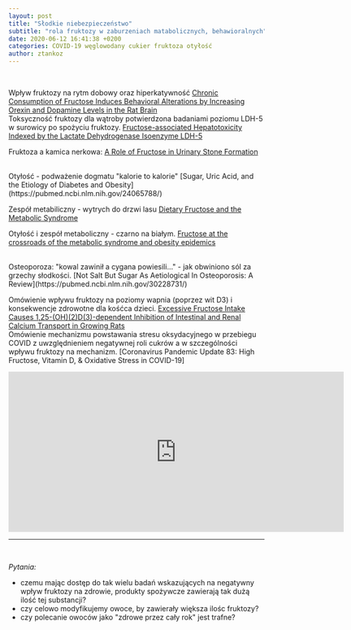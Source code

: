 ```yaml
---
layout: post
title: "Słodkie niebezpieczeństwo"
subtitle: "rola fruktozy w zaburzeniach matabolicznych, behawioralnych"
date: 2020-06-12 16:41:38 +0200
categories: COVID-19 węglowodany cukier fruktoza otyłość
author: ztankoz
---
```


<br>

Wpływ fruktozy na rytm dobowy oraz hiperkatywność [Chronic Consumption of Fructose Induces Behavioral Alterations by Increasing Orexin and Dopamine Levels in the Rat Brain](https://www.ncbi.nlm.nih.gov/pmc/articles/PMC6265759/)
<br>
Toksyczność fruktozy dla wątroby potwierdzona badaniami poziomu LDH-5 w surowicy po spożyciu fruktozy. [Fructose-associated Hepatotoxicity Indexed by the Lactate Dehydrogenase Isoenzyme LDH-5 ](https://www.sciencedirect.com/science/article/abs/pii/S0306987718313148?via%3Dihub)
<br>

Fruktoza a kamica nerkowa: [A Role of Fructose in Urinary Stone Formation](https://pubmed.ncbi.nlm.nih.gov/31184028/)

<br>
Otyłość - podważenie dogmatu "kalorie to kalorie" [Sugar, Uric Acid, and the Etiology of Diabetes and Obesity](https://pubmed.ncbi.nlm.nih.gov/24065788/)

Zespół metabiliczny - wytrych do drzwi lasu [Dietary Fructose and the Metabolic Syndrome](https://pubmed.ncbi.nlm.nih.gov/31443567/)

Otyłość i zespół metaboliczny - czarno na białym. [Fructose at the crossroads of the metabolic syndrome and obesity epidemics](http://www.bioscience.org/2019/v24/af/4713/fulltext.htm)

<br>
Osteoporoza: "kowal zawinił a cygana powiesili..." - jak obwiniono sól za grzechy słodkości. [Not Salt But Sugar As Aetiological In Osteoporosis: A Review](https://pubmed.ncbi.nlm.nih.gov/30228731/)

Omówienie wpływu fruktozy na poziomy wapnia (poprzez wit D3) i konsekwencje zdrowotne dla kośćca dzieci.
[Excessive Fructose Intake Causes 1,25-(OH)(2)D(3)-dependent Inhibition of Intestinal and Renal Calcium Transport in Growing Rats](https://www.ncbi.nlm.nih.gov/pmc/articles/PMC3680696/)
<br>
Omówienie mechanizmu powstawania stresu oksydacyjnego w przebiegu COVID z uwzględnieniem negatywnej roli cukrów a w szczególności wpływu fruktozy na mechanizm. [Coronavirus Pandemic Update 83: High Fructose, Vitamin D, & Oxidative Stress in COVID-19]

<iframe width="660" height="315" src="https://www.youtube-nocookie.com/embed/a4zfWkvbBaw" frameborder="0" allow="accelerometer; autoplay; encrypted-media; gyroscope; picture-in-picture" allowfullscreen></iframe>

<br>
<hr>
<br>

_Pytania:_

- czemu mając dostęp do tak wielu badań wskazujących na negatywny wpływ fruktozy na zdrowie, produkty spożywcze zawierają tak dużą ilość tej substancji?
- czy celowo modyfikujemy owoce, by zawierały większa ilośc fruktozy?
- czy polecanie owoców jako "zdrowe przez cały rok" jest trafne?
